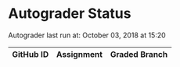 # Autograder Status
Autograder last run at: October 03, 2018 at 15:20

| GitHub ID | Assignment | Graded Branch |
|-----------|------------|---------------|
